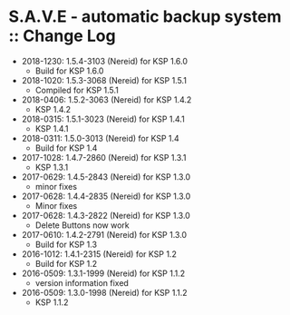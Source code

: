 # S.A.V.E - automatic backup system :: Change Log

* 2018-1230: 1.5.4-3103 (Nereid) for KSP 1.6.0
	+ Build for KSP 1.6.0
* 2018-1020: 1.5.3-3068 (Nereid) for KSP 1.5.1
	+ Compiled for KSP 1.5.1
* 2018-0406: 1.5.2-3063 (Nereid) for KSP 1.4.2
	+ KSP 1.4.2
* 2018-0315: 1.5.1-3023 (Nereid) for KSP 1.4.1
	+ KSP 1.4.1
* 2018-0311: 1.5.0-3013 (Nereid) for KSP 1.4
	+ Build for KSP 1.4
* 2017-1028: 1.4.7-2860 (Nereid) for KSP 1.3.1
	+ KSP 1.3.1
* 2017-0629: 1.4.5-2843 (Nereid) for KSP 1.3.0
	+ minor fixes
* 2017-0628: 1.4.4-2835 (Nereid) for KSP 1.3.0
	+ Minor fixes
* 2017-0628: 1.4.3-2822 (Nereid) for KSP 1.3.0
	+ Delete Buttons now work
* 2017-0610: 1.4.2-2791 (Nereid) for KSP 1.3.0
	+ Build for KSP 1.3
* 2016-1012: 1.4.1-2315 (Nereid) for KSP 1.2
	+ Build for KSP 1.2
* 2016-0509: 1.3.1-1999 (Nereid) for KSP 1.1.2
	+ version information fixed
* 2016-0509: 1.3.0-1998 (Nereid) for KSP 1.1.2
	+ KSP 1.1.2
